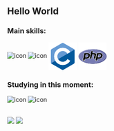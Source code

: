 ## Hello World

### Main skills:                                                                                               
<div align="left">
   <img src="https://techstack-generator.vercel.app/python-icon.svg" alt="icon" width="50" height="50" />
      </a>
    </td>
   <img src="https://techstack-generator.vercel.app/mysql-icon.svg" alt="icon" width="65" height="65" />
      </a>
    </td>
   <img align="center" alt="Ana-C" height="65" src="https://raw.githubusercontent.com/devicons/devicon/master/icons/c/c-original.svg">
   <img align="center" alt="Ana-C" height="65" src="https://raw.githubusercontent.com/devicons/devicon/master/icons/php/php-original.svg">

</div>

### Studying in this moment:
<div align="left">
   <img src="https://techstack-generator.vercel.app/aws-icon.svg" alt="icon" height="65" />
      </a>
    </td>
   <img src="https://techstack-generator.vercel.app/raspberrypi-icon.svg" alt="icon" height="65" />
      </a>
    </td>
</div>

  ## 
  
  <a href = "mailto:analiviamgarbin@usp.br"><img align="center" src="https://img.shields.io/badge/-Gmail-%23333?style=for-the-badge&logo=gmail&logoColor=white" target="_blank"></a>
  <a href="https://www.linkedin.com/in/ana-l%C3%ADvia-magalh%C3%A3es-garbin-70bb45215/" target="_blank"><img align="center" src="https://img.shields.io/badge/-LinkedIn-%230077B5?style=for-the-badge&logo=linkedin&logoColor=white" target="_blank"></a> 
